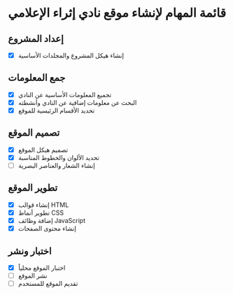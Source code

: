 # قائمة المهام لإنشاء موقع نادي إثراء الإعلامي

## إعداد المشروع
- [x] إنشاء هيكل المشروع والمجلدات الأساسية

## جمع المعلومات
- [x] تجميع المعلومات الأساسية عن النادي
- [x] البحث عن معلومات إضافية عن النادي وأنشطته
- [x] تحديد الأقسام الرئيسية للموقع

## تصميم الموقع
- [x] تصميم هيكل الموقع
- [x] تحديد الألوان والخطوط المناسبة
- [ ] إنشاء الشعار والعناصر البصرية

## تطوير الموقع
- [x] إنشاء قوالب HTML
- [x] تطوير أنماط CSS
- [x] إضافة وظائف JavaScript
- [x] إنشاء محتوى الصفحات

## اختبار ونشر
- [x] اختبار الموقع محلياً
- [ ] نشر الموقع
- [ ] تقديم الموقع للمستخدم
